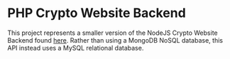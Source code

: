 # PHP Crypto Website Backend

This project represents a smaller version of the NodeJS Crypto Website Backend found [here](https://github.com/ChristopherH-eth/Nodejs-crypto-website-backend). Rather than using a MongoDB NoSQL database, this API instead uses a MySQL relational database.
